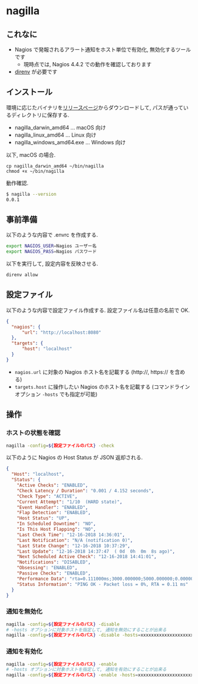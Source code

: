 # nagilla

## これなに

* Nagios で発報されるアラート通知をホスト単位で有効化, 無効化するツールです
    * 現時点では, Nagios 4.4.2 での動作を確認しております
* [direnv](https://github.com/direnv/direnv) が必要です

## インストール

環境に応じたバイナリを[リリースページ](https://github.com/inokappa/nagilla/releases)からダウンロードして, パスが通っているディレクトリに保存する.

* nagilla_darwin_amd64 ... macOS 向け
* nagilla_linux_amd64 ... Linux 向け
* nagilla_windows_amd64.exe ... Windows 向け

以下, macOS の場合.

```
cp nagilla_darwin_amd64 ~/bin/nagilla
chmod +x ~/bin/nagilla
```

動作確認.

```sh
$ nagilla --version
0.0.1
```

## 事前準備

以下のような内容で .envrc を作成する.

```sh
export NAGIOS_USER=Nagios ユーザー名
export NAGIOS_PASS=Nagios パスワード
```

以下を実行して, 設定内容を反映させる.

```sh
direnv allow
```

## 設定ファイル

以下のような内容で設定ファイル作成する. 設定ファイル名は任意の名前で OK.

```json
{
  "nagios": {
      "url": "http://localhost:8080"
  },
  "targets": {
      "host": "localhost"
  }
}
```

* `nagios.url` に対象の Nagios ホスト名を記載する (http://, https:// を含める)
* `targets.host` に操作したい Nagios のホスト名を記載する (コマンドラインオプション `-hosts` でも指定が可能)

## 操作

### ホストの状態を確認

```sh
nagilla -config=${設定ファイルのパス} -check
```

以下のように Nagios の Host Status が JSON 返却される.

```json
{
  "Host": "localhost",
  "Status": {
    "Active Checks": "ENABLED",
    "Check Latency / Duration": "0.001 / 4.152 seconds",
    "Check Type": "ACTIVE",
    "Current Attempt": "1/10  (HARD state)",
    "Event Handler": "ENABLED",
    "Flap Detection": "ENABLED",
    "Host Status": "UP",
    "In Scheduled Downtime": "NO",
    "Is This Host Flapping": "NO",
    "Last Check Time": "12-16-2018 14:36:01",
    "Last Notification": "N/A (notification 0)",
    "Last State Change": "12-16-2018 10:37:29",
    "Last Update": "12-16-2018 14:37:47  ( 0d  0h  0m  8s ago)",
    "Next Scheduled Active Check": "12-16-2018 14:41:01",
    "Notifications": "DISABLED",
    "Obsessing": "ENABLED",
    "Passive Checks": "ENABLED",
    "Performance Data": "rta=0.111000ms;3000.000000;5000.000000;0.000000 pl=0%;80;100;0",
    "Status Information": "PING OK - Packet loss = 0%, RTA = 0.11 ms"
  }
}
```

### 通知を無効化

```sh
nagilla -config=${設定ファイルのパス} -disable
# -hosts オプションに対象ホストを指定して, 通知を無効にすることが出来る
nagilla -config=${設定ファイルのパス} -disable -hosts=xxxxxxxxxxxxxxxxxxxxxxxxxxxx
```

### 通知を有効化

```sh
nagilla -config=${設定ファイルのパス} -enable
# -hosts オプションに対象ホストを指定して, 通知を有効にすることが出来る
nagilla -config=${設定ファイルのパス} -enable -hosts=xxxxxxxxxxxxxxxxxxxxxxxxxxxx
```
